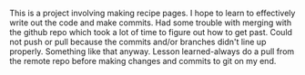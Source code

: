 This is a project involving making recipe pages. I hope to learn to effectively write out the code and make commits. Had some trouble with merging with the github repo which took a lot of time to figure out how to get past. Could not push or pull because the commits and/or branches didn't line up properly. Something like that anyway. Lesson learned-always do a pull from the remote repo before making changes and commits to git on my end. 
